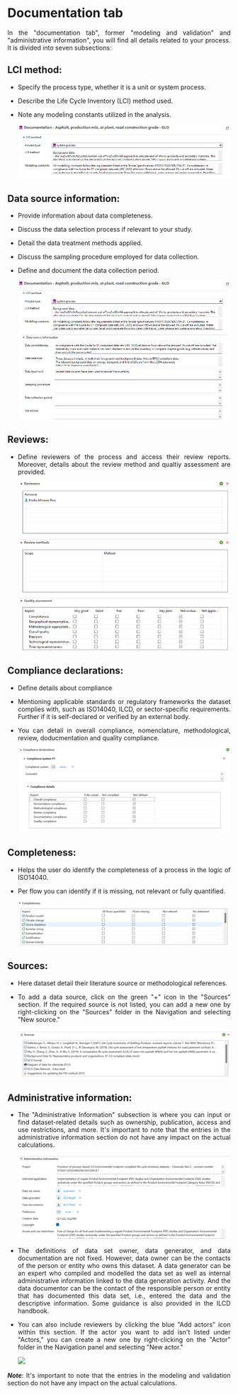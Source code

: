 <div style='text-align: justify;'>

# Documentation tab

In the "documentation tab", former "modeling and validation" and "administrative information", you will find all details related to your process. It is divided into seven subsections:

## LCI method: 

- Specify the process type, whether it is a unit or system process.
- Describe the Life Cycle Inventory (LCI) method used.
- Note any modeling constants utilized in the analysis.

	![](../media/sources_0.png) 

 ## Data source information:

- Provide information about data completeness.
- Discuss the data selection process if relevant to your study.
- Detail the data treatment methods applied.
- Discuss the sampling procedure employed for data collection.
- Define and document the data collection period.

	![](../media/sources_1.png) 




## Reviews:

- Define reviewers of the process and access their review reports. Moreover, details about the review method and qualtiy assessment are provided.
	
	![](../media/source_review.png)  


## Compliance declarations:
	
- Define details about compliance
- Mentioning applicable standards or regulatory frameworks the dataset complies with, such as ISO14040, ILCD, or sector-specific requirements. Further if it is self-declared or verified by an external body.
- You can detail in overall compliance, nomenclature, methodological, review, doducmentation and quality compliance.
	
	![](../media/source_compliance.png)  

## Completeness:

- Helps the user do identify the completeness of a process in the logic of ISO14040.
- Per flow you can identify if it is missing, not relevant or fully quantified.
	
	![](../media/source_completeness.png)  


## Sources:

- Here dataset detail their literature source or methodological references.
- To add a data source, click on the green "+" icon in the "Sources" section. If the required source is not listed, you can add a new one by right-clicking on the "Sources" folder in the Navigation and selecting "New source."
	
	![](../media/source_sources.png)  


## Administrative information:

- The "Administrative Information" subsection is where you can input or find dataset-related details such as ownership, publication, access and use restrictions, and more. It's important to note that the entries in the administrative information section do not have any impact on the actual calculations.

	![](../media/administrative_information.png)  


- The definitions of data set owner, data generator, and data documentation are not fixed. However, data owner can be the contacts of the person or entity who owns this dataset. A data generator can be an expert who compiled and modelled the data set as well as internal administrative information linked to the data generation activity. And the data documentor can be the contact of the responsible person or entity that has documented this data set, i.e., entered the data and the descriptive information. Some guidance is also provided in the ILCD handbook.

- You can also include reviewers by clicking the blue "Add actors" icon within this section. If the actor you want to add isn't listed under "Actors," you can create a new one by right-clicking on the "Actor" folder in the Navigation panel and selecting "New actor."

	![](../media/add_actor.png)  


**_Note_**: It's important to note that the entries in the modeling and validation section do not have any impact on the actual calculations.




</div>
